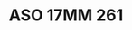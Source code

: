 ---
title: ASO 17MM 261
date: 
draft: false

# descripcion
description : Anillo de plata 925.

materials: Plata 976

color: 

dimensions: 17mm diámetro

code: 05-23-1650

type: "Anillos"

categories: []

price: $6.350,00

price_eftvo: $5.400,00

# Images
# first image will be shown in the product page
images:
  # - image: "images/path_to_image"
  # La ubicacion de las imagenes es imagenes/Anillos/Anillos.Solo Plata/05-23-1650-aso-17mm-261
  - image: "./images/anillos/solo_plata/05-23-1650-aso-17mm-261.jpg"
---